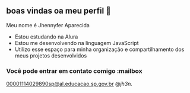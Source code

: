 ## boas vindas oa meu perfil 👋


Meu nome é Jhennyfer Aparecida

- Estou estudando na Alura
- Estou me desenvolvendo na linguagem JavaScript
- Utilizo esse espaço para minha organização e compartilhamento dos meus projetos desenvolvidos

### Você pode entrar em contato comigo :mailbox

00001114029890sp@al.educacao.sp.gov.br
@_jh3n._
